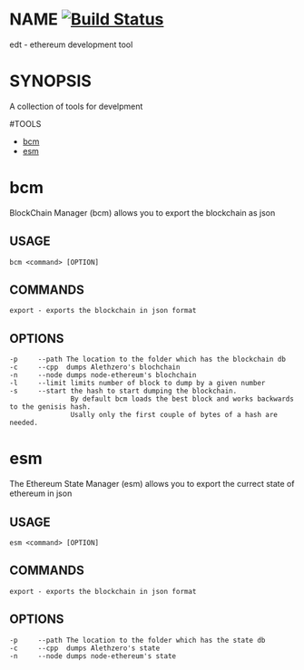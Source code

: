 # NAME [![Build Status](https://travis-ci.org/wanderer/edt.svg?branch=master)](https://travis-ci.org/wanderer/edt)
  edt - ethereum development tool

# SYNOPSIS 
A collection of tools for develpment

#TOOLS
- [bcm](#bcm)
- [esm](#esm)

# bcm
BlockChain Manager (bcm) allows you to export the blockchain as json 

## USAGE
`bcm <command> [OPTION] `


## COMMANDS                     
`export - exports the blockchain in json format`

## OPTIONS                                                   
```
-p     --path The location to the folder which has the blockchain db
-c     --cpp  dumps Alethzero's blochchain                                   
-n     --node dumps node-ethereum's blochchain     
-l     --limit limits number of block to dump by a given number                                                         
-s     --start the hash to start dumping the blockchain. 
               By default bcm loads the best block and works backwards to the genisis hash.
               Usally only the first couple of bytes of a hash are needed.
```

# esm
The Ethereum State Manager (esm) allows you to export the currect state of ethereum in json 

## USAGE
`esm <command> [OPTION] `


## COMMANDS                     
`export - exports the blockchain in json format`

## OPTIONS                                                   
```
-p     --path The location to the folder which has the state db
-c     --cpp  dumps Alethzero's state                          
-n     --node dumps node-ethereum's state 
```
